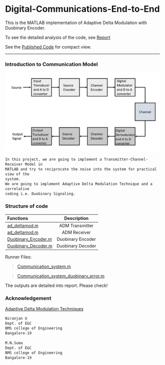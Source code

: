 # Digital-Communications-End-to-End

This is the MATLAB implementation of Adaptive Delta Modulation with Duobinary Encoder.

To  see the detailed analysis of the code, see [Report](./report.pdf)
 
See the [Published Code](./Publish.pdf) for compact view.
<hr>

### Introduction to Communication Model

  ![Attached Image](./Images/comm_model.PNG)
```
In this project, we are going to implement a Transmitter-Channel-Receiver Model in
MATLAB and try to reciprocate the noise into the system for practical view of the
system.
We are going to implement Adaptive Delta Modulation Technique and a correlative
coding i.e. Duobinary Signaling.
```
### Structure of code

| Functions    | Description     | 
| :------------- | :----------: |
|  [ad_deltamod.m](./Code/ad_deltamod.m) | ADM Transmitter |
|  [ad_deltamod.m](./Code/ad_deltamod.m)  | ADM Receiver   |
|  [Duobinary_Encoder.m](./Code/Duobinary_Encoder.m) | Duobinary Encoder |
|  [Duobinary_Decoder.m](./Code/Duobinary_Decoder.m) | Duobinary Decoder  |


Runner Files: 
>  [Communication_system.m](./Code/Communication_system.m)

> [Communication_system_duobinary_error.m](./Code/Communication_system_duobinary_error.m)
 

The outputs are detailed into report. Please check!


 
### Acknowledgement
[Adaptive Delta Modulation Techniques](https://research.ijcaonline.org/icedsp/number2/icedsp1016.pdf)
```
Niranjan U
Dept. of E&C
BMS college of Engineering
Bangalore-19

M.N.Suma
Dept. of E&C
BMS college of Engineering
Bangalore-19
```

